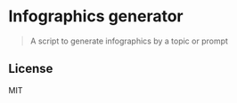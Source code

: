 # Infographics generator

> A script to generate infographics by a topic or prompt


## License 
MIT

